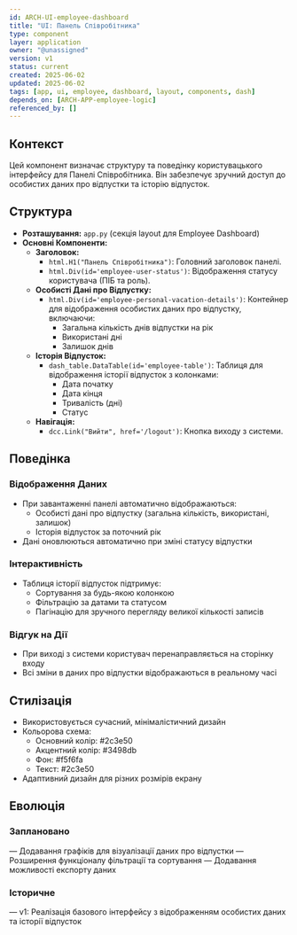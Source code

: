 ```yaml
---
id: ARCH-UI-employee-dashboard
title: "UI: Панель Співробітника"
type: component
layer: application
owner: "@unassigned"
version: v1
status: current
created: 2025-06-02
updated: 2025-06-02
tags: [app, ui, employee, dashboard, layout, components, dash]
depends_on: [ARCH-APP-employee-logic]
referenced_by: []
---
```

## Контекст
Цей компонент визначає структуру та поведінку користувацького інтерфейсу для Панелі Співробітника. Він забезпечує зручний доступ до особистих даних про відпустки та історію відпусток.

## Структура
*   **Розташування:** `app.py` (секція layout для Employee Dashboard)
*   **Основні Компоненти:**
    *   **Заголовок:**
        *   `html.H1("Панель Співробітника")`: Головний заголовок панелі.
        *   `html.Div(id='employee-user-status')`: Відображення статусу користувача (ПІБ та роль).
    *   **Особисті Дані про Відпустку:**
        *   `html.Div(id='employee-personal-vacation-details')`: Контейнер для відображення особистих даних про відпустку, включаючи:
            *   Загальна кількість днів відпустки на рік
            *   Використані дні
            *   Залишок днів
    *   **Історія Відпусток:**
        *   `dash_table.DataTable(id='employee-table')`: Таблиця для відображення історії відпусток з колонками:
            *   Дата початку
            *   Дата кінця
            *   Тривалість (дні)
            *   Статус
    *   **Навігація:**
        *   `dcc.Link("Вийти", href='/logout')`: Кнопка виходу з системи.

## Поведінка
### Відображення Даних
*   При завантаженні панелі автоматично відображаються:
    *   Особисті дані про відпустку (загальна кількість, використані, залишок)
    *   Історія відпусток за поточний рік
*   Дані оновлюються автоматично при зміні статусу відпустки

### Інтерактивність
*   Таблиця історії відпусток підтримує:
    *   Сортування за будь-якою колонкою
    *   Фільтрацію за датами та статусом
    *   Пагінацію для зручного перегляду великої кількості записів

### Відгук на Дії
*   При виході з системи користувач перенаправляється на сторінку входу
*   Всі зміни в даних про відпустки відображаються в реальному часі

## Стилізація
*   Використовується сучасний, мінімалістичний дизайн
*   Кольорова схема:
    *   Основний колір: #2c3e50
    *   Акцентний колір: #3498db
    *   Фон: #f5f6fa
    *   Текст: #2c3e50
*   Адаптивний дизайн для різних розмірів екрану

## Еволюція
### Заплановано
— Додавання графіків для візуалізації даних про відпустки
— Розширення функціоналу фільтрації та сортування
— Додавання можливості експорту даних
### Історичне
— v1: Реалізація базового інтерфейсу з відображенням особистих даних та історії відпусток 